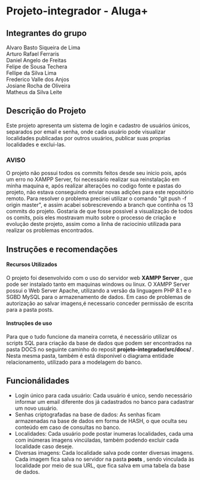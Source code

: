 # Projeto-integrador - Aluga+ 

<h2> Integrantes do grupo </h2>

Alvaro Basto Siqueira de Lima <br>
Arturo Rafael Ferraris <br>
Daniel Angelo de Freitas <br>
Felipe de Sousa Techera <br>
Fellipe da Silva Lima <br>
Frederico Valle dos Anjos <br>
Josiane Rocha de Oliveira <br>
Matheus da Silva Leite

## Descrição do Projeto
<p>
Este projeto apresenta um sistema de login e cadastro de usuários únicos, separados por email e senha, onde cada usuário pode visualizar localidades publicadas por outros usuários, publicar suas proprias localidades e exclui-las.
</p>

<p> 
<h3> AVISO </h3>
O projeto não possui todos os commits feitos desde seu inicio pois, após um erro no XAMPP Server, foi necessário realizar sua reinstalação
em minha maquina e, após realizar alterações no codigo fonte e pastas do projeto, não estava conseguindo enviar novas adições para este repositório remoto.
Para resolver o problema precisei utilizar o comando "git push -f origin master", e assim acabei sobrescrevendo a branch que continha os 13 commits
do projeto. Gostaria de que fosse possivel a visualização de todos os comits, pois eles mostravam muito sobre o processo de criação e evolução deste 
projeto, assim como a linha de raciocinio utilizada para realizar os problemas encontrados. 
</p>

<h2> Instruções e recomendações </h2>
<p> 
<h4> Recursos Utilizados </h4>
O projeto foi desenvolvido com o uso do servidor web <b> XAMPP Server </b>, que pode ser instalado tanto em maquinas windows ou linux. O XAMPP Server possui o Web Server Apache, utilizando a versão da linguagem PHP 8.1 e o SGBD MySQL para o armazenamento de dados.
Em caso de problemas de autorização ao salvar imagens,é necessario conceder permissão de escrita para a pasta posts.

<h4> Instruções de uso </h4>
Para que o tudo funcione da maneira correta, é necessário utilizar os scripts SQL para criação da base de dados que podem ser encontrados na pasta DOCS no seguinte caminho do reposit <b> projeto-integrador/src/docs/ </b>. Nesta mesma pasta, também é está disponivel o diagrama entidade relacionamento, utilizado para a modelagem do banco.
</p>

<h2> Funcionálidades </h2>
<p> 
<ul>
<li> Login único para cada usuário: Cada usuário é unico, sendo necessário informar um email diferente dos já cadastrados no banco para cadastrar um novo usuário. </li>
<li> Senhas criptografadas na base de dados: As senhas ficam armazenadas na base de dados em forma de HASH, o que oculta seu conteúdo em caso de consultas no banco. </li>
<li> Localidades: Cada usuário pode postar inumeras localidades, cada uma com inúmeras imagens vincúladas, também podendo excluir cada localidade caso deseje. </li>
<li> Diversas imagens: Cada localidade salva pode conter diversas imagens. Cada imagem fica salva no servidor na pasta <b> posts </b>, sendo vinculada às localidade por meio de sua URL, que fica salva em uma tabela da base de dados. </li>








